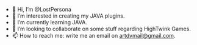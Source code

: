 - 👋 Hi, I’m @LostPersona
- 👀 I’m interested in creating my JAVA plugins.
- 🌱 I’m currently learning JAVA.
- 💞️ I’m looking to collaborate on some stuff regarding HighTwink Games.
- 📫 How to reach me: write me an email on artdvmail@gmail.com.

<!---
LostPersona/LostPersona is a ✨ special ✨ repository because its `README.md` (this file) appears on your GitHub profile.
You can click the Preview link to take a look at your changes.
--->

